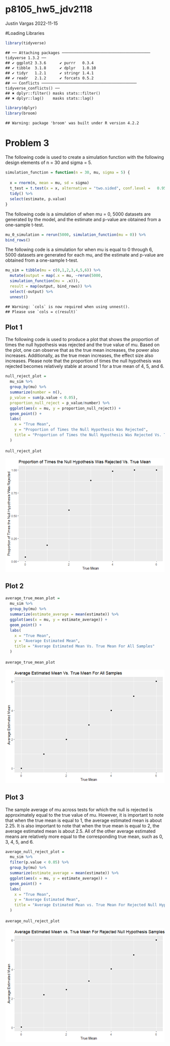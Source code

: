 p8105_hw5_jdv2118
================
Justin Vargas
2022-11-15

\#Loading Libraries

``` r
library(tidyverse)
```

    ## ── Attaching packages ─────────────────────────────────────── tidyverse 1.3.2 ──
    ## ✔ ggplot2 3.3.6      ✔ purrr   0.3.4 
    ## ✔ tibble  3.1.8      ✔ dplyr   1.0.10
    ## ✔ tidyr   1.2.1      ✔ stringr 1.4.1 
    ## ✔ readr   2.1.2      ✔ forcats 0.5.2 
    ## ── Conflicts ────────────────────────────────────────── tidyverse_conflicts() ──
    ## ✖ dplyr::filter() masks stats::filter()
    ## ✖ dplyr::lag()    masks stats::lag()

``` r
library(dplyr)
library(broom)
```

    ## Warning: package 'broom' was built under R version 4.2.2

# Problem 3

The following code is used to create a simulation function with the
following design elements of n = 30 and sigma = 5.

``` r
simulation_function = function(n = 30, mu, sigma = 5) {
  
  x = rnorm(n, mean = mu, sd = sigma)
  t_test = t.test(x = x, alternative = "two.sided", conf.level =   0.95) %>%
  tidy() %>%
  select(estimate, p.value)
} 
```

The following code is a simulation of when mu = 0, 5000 datasets are
generated by the model, and the estimate and p-value are obtained from a
one-sample t-test.

``` r
mu_0_simulation = rerun(5000, simulation_function(mu = 0)) %>%
bind_rows()
```

The following code is a simulation for when mu is equal to 0 through 6,
5000 datasets are generated for each mu, and the estimate and p-value
are obtained from a one-sample t-test.

``` r
mu_sim = tibble(mu = c(0,1,2,3,4,5,6)) %>%
  mutate(output = map(.x = mu, ~rerun(5000,
  simulation_function(mu = .x))),
  result = map(output, bind_rows)) %>%
  select(-output) %>%
  unnest()
```

    ## Warning: `cols` is now required when using unnest().
    ## Please use `cols = c(result)`

## Plot 1

The following code is used to produce a plot that shows the proportion
of times the null hypothesis was rejected and the true value of mu.
Based on the plot, one can observe that as the true mean increases, the
power also increases. Additionally, as the true mean increases, the
effect size also increases. Please note that the proportion of times the
null hypothesis was rejected becomes relatively stable at around 1 for a
true mean of 4, 5, and 6.

``` r
null_reject_plot = 
  mu_sim %>%
  group_by(mu) %>%
  summarize(number = n(),
  p_value = sum(p.value < 0.05),
  proportion_null_reject = p_value/number) %>%
  ggplot(aes(x = mu, y = proportion_null_reject)) + 
  geom_point() +
  labs(
    x = "True Mean", 
    y = "Proportion of Times the Null Hypothesis Was Rejected",
    title = "Proportion of Times the Null Hypothesis Was Rejected Vs. True Mean"
  )

null_reject_plot
```

![](p8105_hw5_jdv2118_files/figure-gfm/unnamed-chunk-5-1.png)<!-- -->

## Plot 2

``` r
average_true_mean_plot = 
  mu_sim %>%
  group_by(mu) %>%
  summarize(estimate_average = mean(estimate)) %>%
  ggplot(aes(x = mu, y = estimate_average)) + 
  geom_point() +
  labs(
    x = "True Mean", 
    y = "Average Estimated Mean", 
    title = "Average Estimated Mean Vs. True Mean For All Samples"
  )

average_true_mean_plot 
```

![](p8105_hw5_jdv2118_files/figure-gfm/unnamed-chunk-6-1.png)<!-- -->

## Plot 3

The sample average of mu across tests for which the null is rejected is
approximately equal to the true value of mu. However, it is important to
note that when the true mean is equal to 1, the average estimated mean
is about 2.25. It is also important to note that when the true mean is
equal to 2, the average estimated mean is about 2.5. All of the other
average estimated means are relatively more equal to the corresponding
true mean, such as 0, 3, 4, 5, and 6.

``` r
average_null_reject_plot =
  mu_sim %>%
  filter(p.value < 0.05) %>%
  group_by(mu) %>%
  summarize(estimate_average = mean(estimate)) %>%
  ggplot(aes(x = mu, y = estimate_average)) + 
  geom_point() +
  labs(
    x = "True Mean", 
    y = "Average Estimated Mean",
    title = "Average Estimated Mean vs. True Mean For Rejected Null Hypothesis Samples"
  )
  
average_null_reject_plot
```

![](p8105_hw5_jdv2118_files/figure-gfm/unnamed-chunk-7-1.png)<!-- -->
